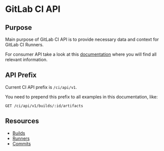 # GitLab CI API

## Purpose

Main purpose of GitLab CI API is to provide necessary data and context for
GitLab CI Runners.

For consumer API take a look at this [documentation](../../api/README.md) where
you will find all relevant information.

## API Prefix

Current CI API prefix is `/ci/api/v1`.

You need to prepend this prefix to all examples in this documentation, like:

    GET /ci/api/v1/builds/:id/artifacts

## Resources

- [Builds](builds.md)
- [Runners](runners.md)
- [Commits](commits.md)
